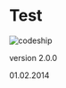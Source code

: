 Test
====

![codeship](https://www.codeship.io/projects/77f33080-6d6e-0131-ef63-720ec374bd43/status)



version 2.0.0

01.02.2014
